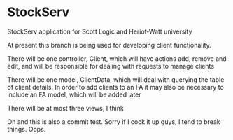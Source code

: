 StockServ
=========

StockServ application for Scott Logic and Heriot-Watt university

At present this branch is being used for developing client functionality.

There will be one controller, Client, which will have actions add, remove and edit, and will be
responsible for dealing with requests to manage clients

There will be one model, ClientData, which will deal with querying the table of client details. In order to
add clients to an FA it may also be necessary to include an FA model, which will be added later

There will be at most three views, I think

Oh and this is also a commit test. Sorry if I cock it up guys, I tend to break things. Oops.
